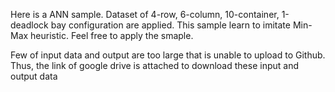Here is a ANN sample. Dataset of 4-row, 6-column, 10-container, 1-deadlock bay configuration are applied. This sample learn to imitate Min-Max heuristic. Feel free to apply the smaple. 

Few of input data and output are too large that is unable to upload to Github. Thus, the link of google drive is attached to download these input and output data
